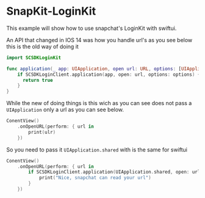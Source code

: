 # SnapKit-LoginKit
This example will show how to use snapchat's LoginKit with swiftui.

An API that changed in IOS 14 was how you handle url's as you see below this is the old way of doing it
```swift
import SCSDKLoginKit

func application(_ app: UIApplication, open url: URL, options: [UIApplicationOpenURLOptionsKey : Any] = [:]) -> Bool {
    if SCSDKLoginClient.application(app, open: url, options: options) {
      return true
    }
}
```
While the new of doing things is this wich as you can see does not pass a `UIApplication` only a url as you can see below.
```swift
ConentView()
	.onOpenURL(perform: { url in
		print(ulr)
	})
```
So you need to pass it `UIApplication.shared` with is the same for swiftui
```swift
ConentView()
	.onOpenURL(perform: { url in
		if SCSDKLoginClient.application(UIApplication.shared, open: url, options: nil) {
			print("Nice, snapchat can read your url")                      
		}
	})
```
